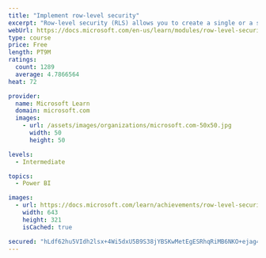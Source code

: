 ```yaml
---
title: "Implement row-level security"
excerpt: "Row-level security (RLS) allows you to create a single or a set of reports that targets data for a specific user. In this module, you will learn how to implement RLS by using either a static or dynamic method and how Microsoft Power BI simplifies testing RLS in Power BI Desktop and Power BI service."
webUrl: https://docs.microsoft.com/en-us/learn/modules/row-level-security-power-bi/
type: course
price: Free
length: PT9M
ratings:
  count: 1289
  average: 4.7866564
heat: 72

provider:
  name: Microsoft Learn
  domain: microsoft.com
  images:
    - url: /assets/images/organizations/microsoft.com-50x50.jpg
      width: 50
      height: 50

levels:
  - Intermediate

topics:
  - Power BI

images:
  - url: https://docs.microsoft.com/learn/achievements/row-level-security-power-bi-social.png
    width: 643
    height: 321
    isCached: true

secured: "hLdf62hu5VIdh2lsx+4Wi5dxU5B9S38jYBSKwMetEgESRhqRiMB6NKO+ejag4MUSmBxUdzAMDatqo241nZLPplMW/S7Mtn2DEnXXUFfW4Bv65KgqOgv2fPCQxzqp3krvCD5cvCdTl3jbw/MZzjv1WCSgJ49Yc8b9VL1slQihRYuRZqY8bTAYdTlF43j5874QlJH8/XP7zJezca2P8c9gTj6D/EXYIY8RvK2S5WWpMR8BqZcz3eL8wZBesA8DRy7EjcnDTmuAIVbPfJiv4yq6qBomsfYW7W58bBSFlCcXvbrw6kodP3U7pl+qsJkb2IrVA5w58zQQoAYeZTPWtvso6Z/mDLgIzfzz4GaE+KjUfJsEauTn2YlG0q+QilvuyWZcRRqp6JlEKtdToCxDuzvCg81yrccT0Sc5gOebWNOw8BI=;jdCl0YYUcir7LNGzy8U8Ag=="
---
```



